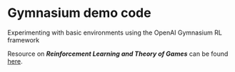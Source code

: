 # Gymnasium demo code 
Experimenting with basic environments using the OpenAI Gymnasium RL framework

Resource on _**Reinforcement Learning and Theory of Games**_ can be found [here](https://github.com/dimitarpg13/reinforcement_learning_and_game_theory/blob/main/ReinforcementLearningAndGameTheoryResources.md).
